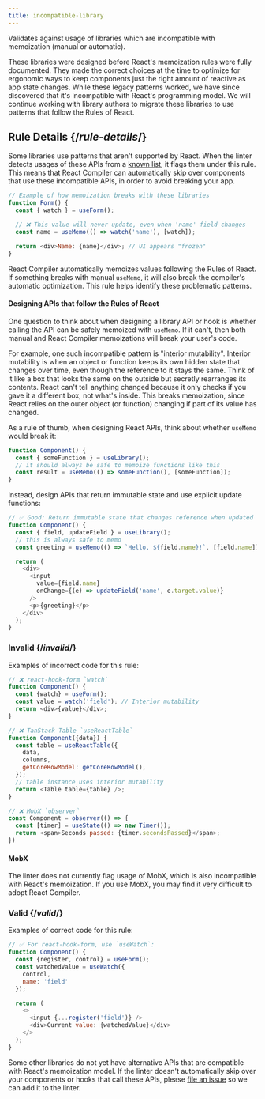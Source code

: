 ```yaml
---
title: incompatible-library
---
```


<Intro>

Validates against usage of libraries which are incompatible with memoization (manual or automatic).

</Intro>

<Note>

These libraries were designed before React's memoization rules were fully documented. They made the correct choices at the time to optimize for ergonomic ways to keep components just the right amount of reactive as app state changes. While these legacy patterns worked, we have since discovered that it's incompatible with React's programming model. We will continue working with library authors to migrate these libraries to use patterns that follow the Rules of React.

</Note>

## Rule Details {/*rule-details*/}

Some libraries use patterns that aren't supported by React. When the linter detects usages of these APIs from a [known list](https://github.com/facebook/react/blob/main/compiler/packages/babel-plugin-react-compiler/src/HIR/DefaultModuleTypeProvider.ts), it flags them under this rule. This means that React Compiler can automatically skip over components that use these incompatible APIs, in order to avoid breaking your app.

```js
// Example of how memoization breaks with these libraries
function Form() {
  const { watch } = useForm();

  // ❌ This value will never update, even when 'name' field changes
  const name = useMemo(() => watch('name'), [watch]);

  return <div>Name: {name}</div>; // UI appears "frozen"
}
```

React Compiler automatically memoizes values following the Rules of React. If something breaks with manual `useMemo`, it will also break the compiler's automatic optimization. This rule helps identify these problematic patterns.

<DeepDive>

#### Designing APIs that follow the Rules of React

One question to think about when designing a library API or hook is whether calling the API can be safely memoized with `useMemo`. If it can't, then both manual and React Compiler memoizations will break your user's code.

For example, one such incompatible pattern is "interior mutability". Interior mutability is when an object or function keeps its own hidden state that changes over time, even though the reference to it stays the same. Think of it like a box that looks the same on the outside but secretly rearranges its contents. React can't tell anything changed because it only checks if you gave it a different box, not what's inside. This breaks memoization, since React relies on the outer object (or function) changing if part of its value has changed.

As a rule of thumb, when designing React APIs, think about whether `useMemo` would break it:

```js
function Component() {
  const { someFunction } = useLibrary();
  // it should always be safe to memoize functions like this
  const result = useMemo(() => someFunction(), [someFunction]);
}
```

Instead, design APIs that return immutable state and use explicit update functions:

```js
// ✅ Good: Return immutable state that changes reference when updated
function Component() {
  const { field, updateField } = useLibrary();
  // this is always safe to memo
  const greeting = useMemo(() => `Hello, ${field.name}!`, [field.name]);

  return (
    <div>
      <input
        value={field.name}
        onChange={(e) => updateField('name', e.target.value)}
      />
      <p>{greeting}</p>
    </div>
  );
}
```

</DeepDive>

### Invalid {/*invalid*/}

Examples of incorrect code for this rule:

```js
// ❌ react-hook-form `watch`
function Component() {
  const {watch} = useForm();
  const value = watch('field'); // Interior mutability
  return <div>{value}</div>;
}

// ❌ TanStack Table `useReactTable`
function Component({data}) {
  const table = useReactTable({
    data,
    columns,
    getCoreRowModel: getCoreRowModel(),
  });
  // table instance uses interior mutability
  return <Table table={table} />;
}

// ❌ MobX `observer`
const Component = observer(() => {
  const [timer] = useState(() => new Timer());
  return <span>Seconds passed: {timer.secondsPassed}</span>;
})
```

<Pitfall>

#### MobX

The linter does not currently flag usage of MobX, which is also incompatible with React's memoization. If you use MobX, you may find it very difficult to adopt React Compiler.

</Pitfall>

### Valid {/*valid*/}

Examples of correct code for this rule:

```js
// ✅ For react-hook-form, use `useWatch`:
function Component() {
  const {register, control} = useForm();
  const watchedValue = useWatch({
    control,
    name: 'field'
  });

  return (
    <>
      <input {...register('field')} />
      <div>Current value: {watchedValue}</div>
    </>
  );
}
```

Some other libraries do not yet have alternative APIs that are compatible with React's memoization model. If the linter doesn't automatically skip over your components or hooks that call these APIs, please [file an issue](https://github.com/facebook/react/issues) so we can add it to the linter.